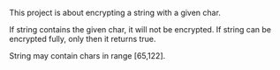 This project is about encrypting a string with a given char.

If string contains the given char, it will not be encrypted. If string can be encrypted fully, only then it returns true.

String may contain chars in range [65,122].
